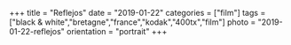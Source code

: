+++
title = "Reflejos"
date = "2019-01-22"
categories = ["film"]
tags = ["black & white","bretagne","france","kodak","400tx","film"]
photo = "2019-01-22-reflejos"
orientation = "portrait"
+++
